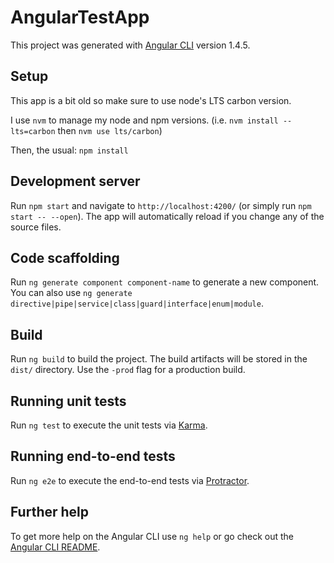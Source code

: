 # AngularTestApp

This project was generated with [Angular CLI](https://github.com/angular/angular-cli) version 1.4.5.

## Setup

This app is a bit old so make sure to use node's LTS carbon version.

I use `nvm` to manage my node and npm versions.
(i.e. `nvm install --lts=carbon` then `nvm use lts/carbon`)

Then, the usual: `npm install`

## Development server

Run `npm start` and navigate to `http://localhost:4200/` (or simply run `npm start -- --open`). The app will automatically reload if you change any of the source files.

## Code scaffolding

Run `ng generate component component-name` to generate a new component. You can also use `ng generate directive|pipe|service|class|guard|interface|enum|module`.

## Build

Run `ng build` to build the project. The build artifacts will be stored in the `dist/` directory. Use the `-prod` flag for a production build.

## Running unit tests

Run `ng test` to execute the unit tests via [Karma](https://karma-runner.github.io).

## Running end-to-end tests

Run `ng e2e` to execute the end-to-end tests via [Protractor](http://www.protractortest.org/).

## Further help

To get more help on the Angular CLI use `ng help` or go check out the [Angular CLI README](https://github.com/angular/angular-cli/blob/master/README.md).
